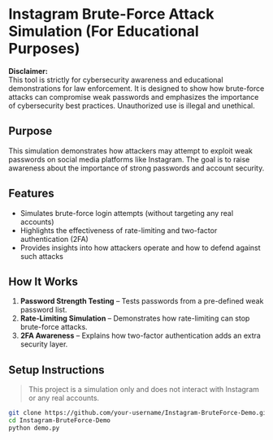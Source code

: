 # Instagram Brute-Force Attack Simulation (For Educational Purposes)

**Disclaimer:**  
This tool is strictly for cybersecurity awareness and educational demonstrations for law enforcement. It is designed to show how brute-force attacks can compromise weak passwords and emphasizes the importance of cybersecurity best practices. Unauthorized use is illegal and unethical.

## Purpose  
This simulation demonstrates how attackers may attempt to exploit weak passwords on social media platforms like Instagram. The goal is to raise awareness about the importance of strong passwords and account security.

## Features  
- Simulates brute-force login attempts (without targeting any real accounts)  
- Highlights the effectiveness of rate-limiting and two-factor authentication (2FA)  
- Provides insights into how attackers operate and how to defend against such attacks  

## How It Works  
1. **Password Strength Testing** – Tests passwords from a pre-defined weak password list.  
2. **Rate-Limiting Simulation** – Demonstrates how rate-limiting can stop brute-force attacks.  
3. **2FA Awareness** – Explains how two-factor authentication adds an extra security layer.  

## Setup Instructions  
> This project is a simulation only and does not interact with Instagram or any real accounts.

```bash
git clone https://github.com/your-username/Instagram-BruteForce-Demo.git
cd Instagram-BruteForce-Demo
python demo.py

